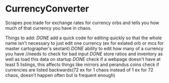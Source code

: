 # CurrencyConverter
Scrapes poe.trade for exchange rates for currency orbs and tells you how much of that currency you have in chaos.

Things to add:
    *DONE* add a quick code for editing quickly so that the whole name isn't necessary to just edit one currency (ex for exlated orb or mcs for master cartographer's sextant)
    *DONE* ability to edit how many of a currency you have //needs to check for bad input
    *DONE* store ratios and inventory as well as load this data on startup
    *DONE* check if a webpage doesn't have at least 5 listings, this affects things like mirrors and perandus coins
    check if currencies are listed backwards(72 ex for 1 chaos instead of 1 ex for 72 chaos, doesn't happen often but is frequent enough)